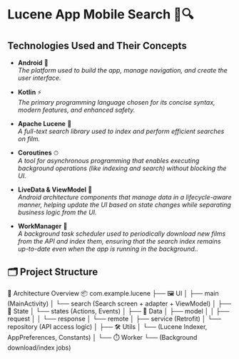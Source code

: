 # Lucene App Mobile Search 🚀🔍

## Technologies Used and Their Concepts

- **Android** 📱  
  *The platform used to build the app, manage navigation, and create the user interface.*

- **Kotlin** ⚡  
  *The primary programming language chosen for its concise syntax, modern features, and enhanced safety.*

- **Apache Lucene** 🔎  
  *A full-text search library used to index and perform efficient searches on film.*

- **Coroutines** ⏱  
  *A tool for asynchronous programming that enables executing background operations (like indexing and search) without blocking the UI.*

- **LiveData & ViewModel** 🔄  
  *Android architecture components that manage data in a lifecycle-aware manner, helping update the UI based on state changes while separating business logic from the UI.*

- **WorkManager** 🔄  
  *A background task scheduler used to periodically download new films from the API and index them, ensuring that the search index remains up-to-date even when the app is running in the background..*

## 🗂️ Project Structure
🧭 Architecture Overview
📦 com.example.lucene
├── 🖼 UI
│   ├── main (MainActivity)
│   └── search (Search screen + adapter + ViewModel)
│
├── 🧠 State
│   └── states (Actions, Events)
│
├── 📡 Data
│   ├── model
│   │   ├── request
│   │   └── response
│   └── remote
│       ├── service (Retrofit)
│       └── repository (API access logic)
│
├── 🛠 Utils
│   └── (Lucene Indexer, AppPreferences, Constants)
│
└── ⏱ Worker
    └── (Background download/index jobs)



